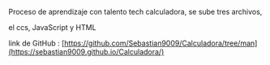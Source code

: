 Proceso de aprendizaje con talento tech
calculadora, se sube tres archivos, 

el ccs, JavaScript y HTML

link de GitHub : [https://github.com/Sebastian9009/Calculadora/tree/man](https://sebastian9009.github.io/Calculadora/)

